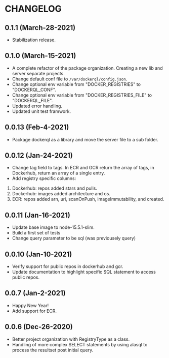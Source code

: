 # CHANGELOG

## 0.1.1 (March-28-2021)
* Stabilization release. 

## 0.1.0 (March-15-2021)
* A complete refactor of the package organization. Creating a new lib and server separate projects. 
* Change default conf file to `/var/dockerql/config.json`.
* Change optional env variable from "DOCKER_REGISTRIES" to "DOCKERQL_CONF".
* Change optional env variable from "DOCKER_REGISTRIES_FILE" to "DOCKERQL_FILE".
* Updated error handling. 
* Updated unit test framwork.

## 0.0.13 (Feb-4-2021)
* Package dockerql as a library and move the server file to a sub folder. 

## 0.0.12 (Jan-24-2021)
* Change tag field to tags. In ECR and GCR return the array of tags, in Dockerhub, return an array of a single entry. 
* Add registry specific columns:
1. Dockerhub: repos added stars and pulls.
1. Dockerhub: images added architecture and os.
1. ECR: repos added arn, uri, scanOnPush, imageImmutability, and created.

## 0.0.11 (Jan-16-2021)
* Update base image to node-15.5.1-slim. 
* Build a first set of tests
* Change query parameter to be sql (was previousely query)

## 0.0.10 (Jan-10-2021)
* Verify support for public repos in dockerhub and gcr. 
* Update documentation to highlight specific SQL statement to access public repos. 

## 0.0.7 (Jan-2-2021)

* Happy New Year!
* Add support for ECR.

## 0.0.6 (Dec-26-2020)

* Better project organization with RegistryType as a class. 
* Handling of more complex SELECT statements by using alasql to process the resultset post initial query.

